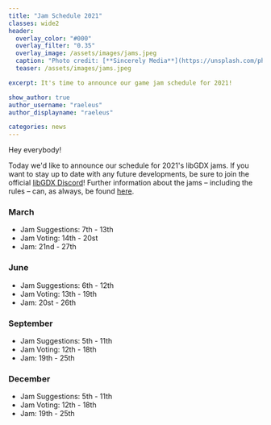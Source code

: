 ```yaml
---
title: "Jam Schedule 2021"
classes: wide2
header:
  overlay_color: "#000"
  overlay_filter: "0.35"
  overlay_image: /assets/images/jams.jpeg
  caption: "Photo credit: [**Sincerely Media**](https://unsplash.com/photos/v0msYhZq2RU)"
  teaser: /assets/images/jams.jpeg

excerpt: It's time to announce our game jam schedule for 2021!

show_author: true
author_username: "raeleus"
author_displayname: "raeleus"

categories: news
---
```


Hey everybody!

Today we'd like to announce our schedule for 2021's libGDX jams. If you want to stay up to date with any future developments, be sure to join the official [libGDX Discord](/community/discord/)! Further information about the jams – including the rules – can, as always, be found [here](/community/jams/#rules).

### March
- Jam Suggestions: 7th - 13th
- Jam Voting: 14th - 20st
- Jam: 21nd - 27th

### June
- Jam Suggestions: 6th - 12th
- Jam Voting: 13th - 19th
- Jam: 20st - 26th

### September
- Jam Suggestions: 5th - 11th
- Jam Voting: 12th - 18th
- Jam: 19th - 25th

### December
- Jam Suggestions: 5th - 11th
- Jam Voting: 12th - 18th
- Jam: 19th - 25th
